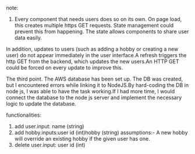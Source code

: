 note:
1. Every component that needs users does so on its own. On page load, this creates multiple https GET requests. State management could prevent this from happening. The state allows components to share user data easily.

In addition, updates to users (such as adding a hobby or creating a new user) do not appear immediately in the user interface.A refresh triggers the http GET from the backend, which updates the new users.An HTTP GET could be forced on every update to improve this.

The third point. The AWS database has been set up. The DB was created, but I encountered errors while linking it to NodeJS.By hard-coding the DB in node js, I was able to have the task working.If I had more time, I would connect the database to the node js server and implement the necessary logic to update the database.

functionalities:
1. add user.input: name (string)
2. add hobby.inputs:user id (int)hobby (string)
assumptions:- A new hobby will override an existing hobby if the given user has one.
3. delete user.input: user id (int)